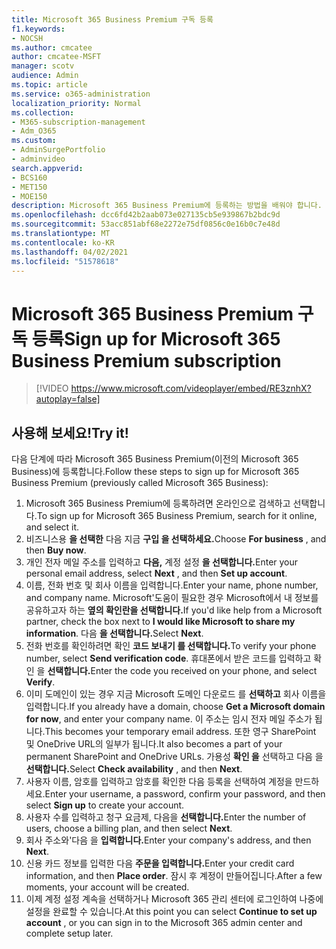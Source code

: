 ```yaml
---
title: Microsoft 365 Business Premium 구독 등록
f1.keywords:
- NOCSH
ms.author: cmcatee
author: cmcatee-MSFT
manager: scotv
audience: Admin
ms.topic: article
ms.service: o365-administration
localization_priority: Normal
ms.collection:
- M365-subscription-management
- Adm_O365
ms.custom:
- AdminSurgePortfolio
- adminvideo
search.appverid:
- BCS160
- MET150
- MOE150
description: Microsoft 365 Business Premium에 등록하는 방법을 배워야 합니다.
ms.openlocfilehash: dcc6fd42b2aab073e027135cb5e939867b2bdc9d
ms.sourcegitcommit: 53acc851abf68e2272e75df0856c0e16b0c7e48d
ms.translationtype: MT
ms.contentlocale: ko-KR
ms.lasthandoff: 04/02/2021
ms.locfileid: "51578618"
---
```

# <a name="sign-up-for-microsoft-365-business-premium-subscription"></a><span data-ttu-id="b245c-103">Microsoft 365 Business Premium 구독 등록</span><span class="sxs-lookup"><span data-stu-id="b245c-103">Sign up for Microsoft 365 Business Premium subscription</span></span>

> [!VIDEO https://www.microsoft.com/videoplayer/embed/RE3znhX?autoplay=false]

## <a name="try-it"></a><span data-ttu-id="b245c-104">사용해 보세요!</span><span class="sxs-lookup"><span data-stu-id="b245c-104">Try it!</span></span>

<span data-ttu-id="b245c-105">다음 단계에 따라 Microsoft 365 Business Premium(이전의 Microsoft 365 Business)에 등록합니다.</span><span class="sxs-lookup"><span data-stu-id="b245c-105">Follow these steps to sign up for Microsoft 365 Business Premium (previously called Microsoft 365 Business):</span></span>

1. <span data-ttu-id="b245c-106">Microsoft 365 Business Premium에 등록하려면 온라인으로 검색하고 선택합니다.</span><span class="sxs-lookup"><span data-stu-id="b245c-106">To sign up for Microsoft 365 Business Premium, search for it online, and select it.</span></span>
2. <span data-ttu-id="b245c-107">비즈니스용 **을 선택한** 다음 지금 **구입 을 선택하세요.**</span><span class="sxs-lookup"><span data-stu-id="b245c-107">Choose  **For business** , and then  **Buy now**.</span></span>
3. <span data-ttu-id="b245c-108">개인 전자 메일 주소를 입력하고 **다음,** 계정 설정 **을 선택합니다.**</span><span class="sxs-lookup"><span data-stu-id="b245c-108">Enter your personal email address, select  **Next** , and then  **Set up account**.</span></span>
4. <span data-ttu-id="b245c-109">이름, 전화 번호 및 회사 이름을 입력합니다.</span><span class="sxs-lookup"><span data-stu-id="b245c-109">Enter your name, phone number, and company name.</span></span> <span data-ttu-id="b245c-110">Microsoft&#39;도움이 필요한 경우 Microsoft에서 내 정보를 공유하고자 하는 **옆의 확인란을 선택합니다.**</span><span class="sxs-lookup"><span data-stu-id="b245c-110">If you&#39;d like help from a Microsoft partner, check the box next to  **I would like Microsoft to share my information**.</span></span> <span data-ttu-id="b245c-111">다음 **을 선택합니다.**</span><span class="sxs-lookup"><span data-stu-id="b245c-111">Select  **Next**.</span></span>
5. <span data-ttu-id="b245c-112">전화 번호를 확인하려면 확인 **코드 보내기 를 선택합니다.**</span><span class="sxs-lookup"><span data-stu-id="b245c-112">To verify your phone number, select  **Send verification code**.</span></span> <span data-ttu-id="b245c-113">휴대폰에서 받은 코드를 입력하고 확인 을 **선택합니다.**</span><span class="sxs-lookup"><span data-stu-id="b245c-113">Enter the code you received on your phone, and select  **Verify**.</span></span>
6. <span data-ttu-id="b245c-114">이미 도메인이 있는 경우 지금 Microsoft 도메인 다운로드 를  **선택하고** 회사 이름을 입력합니다.</span><span class="sxs-lookup"><span data-stu-id="b245c-114">If you already have a domain, choose  **Get a Microsoft domain for now**, and enter your company name.</span></span> <span data-ttu-id="b245c-115">이 주소는 임시 전자 메일 주소가 됩니다.</span><span class="sxs-lookup"><span data-stu-id="b245c-115">This becomes your temporary email address.</span></span> <span data-ttu-id="b245c-116">또한 영구 SharePoint 및 OneDrive URL의 일부가 됩니다.</span><span class="sxs-lookup"><span data-stu-id="b245c-116">It also becomes a part of your permanent SharePoint and OneDrive URLs.</span></span> <span data-ttu-id="b245c-117">가용성 **확인 을** 선택하고 다음 을 **선택합니다.**</span><span class="sxs-lookup"><span data-stu-id="b245c-117">Select  **Check availability** , and then  **Next**.</span></span>
7. <span data-ttu-id="b245c-118">사용자 이름, 암호를 입력하고 암호를 확인한  다음 등록을 선택하여 계정을 만드하세요.</span><span class="sxs-lookup"><span data-stu-id="b245c-118">Enter your username, a password, confirm your password, and then select  **Sign up**  to create your account.</span></span>
8. <span data-ttu-id="b245c-119">사용자 수를 입력하고 청구 요금제, 다음을 **선택합니다.**</span><span class="sxs-lookup"><span data-stu-id="b245c-119">Enter the number of users, choose a billing plan, and then select  **Next**.</span></span>
9.  <span data-ttu-id="b245c-120">회사 주소와&#39;다음 을 **입력합니다.**</span><span class="sxs-lookup"><span data-stu-id="b245c-120">Enter your company&#39;s address, and then  **Next**.</span></span>
10. <span data-ttu-id="b245c-121">신용 카드 정보를 입력한 다음 **주문을 입력합니다.**</span><span class="sxs-lookup"><span data-stu-id="b245c-121">Enter your credit card information, and then  **Place order**.</span></span> <span data-ttu-id="b245c-122">잠시 후 계정이 만들어집니다.</span><span class="sxs-lookup"><span data-stu-id="b245c-122">After a few moments, your account will be created.</span></span>
11. <span data-ttu-id="b245c-123">이제 계정 설정  계속을 선택하거나 Microsoft 365 관리 센터에 로그인하여 나중에 설정을 완료할 수 있습니다.</span><span class="sxs-lookup"><span data-stu-id="b245c-123">At this point you can select  **Continue to set up account** , or you can sign in to the Microsoft 365 admin center and complete setup later.</span></span>